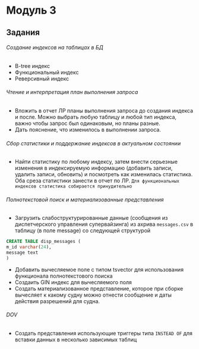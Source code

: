 # Модуль 3

## Задания
###### Создание индексов на таблицах в БД
- B-tree индекс 
- Функциональный индекс
- Реверсивный индекс

###### Чтение и интерпретация план выполнения запроса
- Вложить в отчет ЛР планы выполнения запроса до создания индекса и после. Можно выбрать любую таблицу и любой тип индекса, важно чтобы запрос был одинаковым, но планы разные.
- Дать пояснение, что изменилось в выполнении запроса.

###### Сбор статистики и поддержание индексов в актуальном состоянии
- Найти статистику по любому индексу, затем внести серьезные изменения в индексируемую информацию (добавить записи, удалить записи, обновить) и посмотреть как изменилась статистика. Оба среза статистики занести в отчет по ЛР. `Для функциональных индексов статистика собирается принудительно`

###### Полнотекстовой поиск и материализованные представления
- Загрузить слабоструктурированные данные (сообщения из диспетчерского управления супервайзинга) из ахрива `messages.csv` в таблицу (в поле message) со следующей структурой 
```sql
CREATE TABLE disp_messages (
m_id varchar(24),
message text
)
```
- Добавить вычесляемое поле с типом tsvector для использования функционала полнотекстового поиска
- Создаить GIN индекс для вычесляемого поля
- Создать материализованное представление, которое при сборке вычесляет к какому судну можно отнести сообщение и даты действия разрешений для судна.

###### DOV
- Создать представления использующие триггеры типа `INSTEAD OF` для вставки данных в несколько зависимых таблиц